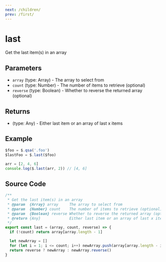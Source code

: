 ```yaml
---
next: /children/
prev: /first/
---
```


# last

Get the last item(s) in an array

## Parameters

- `array` (type: Array) - The array to select from
- `count` (type: Number) - The number of items to retrieve (optional)
- `reverse` (type: Boolean) - Whether to reverse the returned array (optional)

## Returns

- (type: Any) - Either last item or an array of last x items

## Example

```js
$foo = $.qsa('.foo')
$lastFoo = $.last($foo)

arr = [2, 4, 6]
console.log($.last(arr, 2)) // [4, 6]
```

## Source Code

```js
/**
 * Get the last item(s) in an array
 * @param  {Array} array     The array to select from
 * @param  {Number} count    The number of items to retrieve (optional)
 * @param  {Boolean} reverse Whether to reverse the returned array (optional)
 * @return {Any}             Either last item or an array of last x items
 */
export const last = (array, count, reverse) => {
  if (!count) return array[array.length - 1]

  let newArray = []
  for (let i = 1; i <= count; i++) newArray.push(array[array.length - i])
  return reverse ? newArray : newArray.reverse()
}
```
